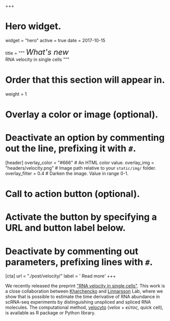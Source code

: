 +++
# Hero widget.
widget = "hero"
active = true
date = 2017-10-15

title = """
<font size="5" style="bold"><i>What's new</i></font> <br>
RNA velocity in single cells
"""

# Order that this section will appear in.
weight = 1

# Overlay a color or image (optional).
#   Deactivate an option by commenting out the line, prefixing it with `#`.
[header]
  overlay_color = "#666"  # An HTML color value.
  overlay_img = "headers/velocity.png"  # Image path relative to your `static/img/` folder.
  overlay_filter = 0.4  # Darken the image. Value in range 0-1.

# Call to action button (optional).
#   Activate the button by specifying a URL and button label below.
#   Deactivate by commenting out parameters, prefixing lines with `#`.
[cta]
  url = "./post/velocity/"
  label = '<i class="fa fa-arrow-circle-right"></i> Read more'
+++

We recently released the preprint ["RNA velocity in single cells"](https://www.biorxiv.org/content/early/2017/10/19/206052). This work is a close collaboration between [Kharchencko](http://pklab.med.harvard.edu/) and [Linnarsson](linnarssonlab.org) Lab, where we show that is possible to estimate the time derivative of RNA abundance in scRNA-seq experiments by distinguishing unspliced and spliced RNA molecules. The computational method, [velocyto](http://velocyto.org) (*velox + κύτος*, quick cell), is available as R package or Python library.
